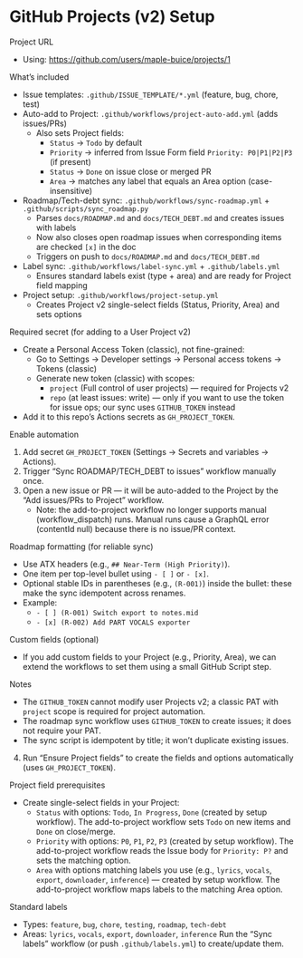GitHub Projects (v2) Setup
==========================

Project URL
- Using: https://github.com/users/maple-buice/projects/1

What’s included
- Issue templates: `.github/ISSUE_TEMPLATE/*.yml` (feature, bug, chore, test)
- Auto-add to Project: `.github/workflows/project-auto-add.yml` (adds issues/PRs)
  - Also sets Project fields:
    - `Status` → `Todo` by default
    - `Priority` → inferred from Issue Form field `Priority: P0|P1|P2|P3` (if present)
    - `Status` → `Done` on issue close or merged PR
    - `Area` → matches any label that equals an Area option (case-insensitive)
- Roadmap/Tech-debt sync: `.github/workflows/sync-roadmap.yml` + `.github/scripts/sync_roadmap.py`
  - Parses `docs/ROADMAP.md` and `docs/TECH_DEBT.md` and creates issues with labels
  - Now also closes open roadmap issues when corresponding items are checked `[x]` in the doc
  - Triggers on push to `docs/ROADMAP.md` and `docs/TECH_DEBT.md`
- Label sync: `.github/workflows/label-sync.yml` + `.github/labels.yml`
  - Ensures standard labels exist (type + area) and are ready for Project field mapping
 - Project setup: `.github/workflows/project-setup.yml`
   - Creates Project v2 single-select fields (Status, Priority, Area) and sets options

Required secret (for adding to a User Project v2)
- Create a Personal Access Token (classic), not fine-grained:
  - Go to Settings → Developer settings → Personal access tokens → Tokens (classic)
  - Generate new token (classic) with scopes:
    - `project` (Full control of user projects) — required for Projects v2
    - `repo` (at least issues: write) — only if you want to use the token for issue ops; our sync uses `GITHUB_TOKEN` instead
- Add it to this repo’s Actions secrets as `GH_PROJECT_TOKEN`.

Enable automation
1) Add secret `GH_PROJECT_TOKEN` (Settings → Secrets and variables → Actions).
2) Trigger “Sync ROADMAP/TECH_DEBT to issues” workflow manually once.
3) Open a new issue or PR — it will be auto-added to the Project by the “Add issues/PRs to Project” workflow.
   - Note: the add-to-project workflow no longer supports manual (workflow_dispatch) runs. Manual runs cause a GraphQL error (contentId null) because there is no issue/PR context.

Roadmap formatting (for reliable sync)
- Use ATX headers (e.g., `## Near-Term (High Priority)`).
- One item per top-level bullet using `- [ ]` or `- [x]`.
- Optional stable IDs in parentheses (e.g., `(R-001)`) inside the bullet: these make the sync idempotent across renames.
- Example:
  - `- [ ] (R-001) Switch export to notes.mid`
  - `- [x] (R-002) Add PART VOCALS exporter`

Custom fields (optional)
- If you add custom fields to your Project (e.g., Priority, Area), we can extend the workflows to set them using a small GitHub Script step.

Notes
- The `GITHUB_TOKEN` cannot modify user Projects v2; a classic PAT with `project` scope is required for project automation.
- The roadmap sync workflow uses `GITHUB_TOKEN` to create issues; it does not require your PAT.
- The sync script is idempotent by title; it won’t duplicate existing issues.

4) Run “Ensure Project fields” to create the fields and options automatically (uses `GH_PROJECT_TOKEN`).

Project field prerequisites
- Create single-select fields in your Project:
  - `Status` with options: `Todo`, `In Progress`, `Done` (created by setup workflow). The add-to-project workflow sets `Todo` on new items and `Done` on close/merge.
  - `Priority` with options: `P0`, `P1`, `P2`, `P3` (created by setup workflow). The add-to-project workflow reads the Issue body for `Priority: P?` and sets the matching option.
  - `Area` with options matching labels you use (e.g., `lyrics`, `vocals`, `export`, `downloader`, `inference`) — created by setup workflow. The add-to-project workflow maps labels to the matching Area option.

Standard labels
- Types: `feature`, `bug`, `chore`, `testing`, `roadmap`, `tech-debt`
- Areas: `lyrics`, `vocals`, `export`, `downloader`, `inference`
Run the “Sync labels” workflow (or push `.github/labels.yml`) to create/update them.
